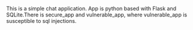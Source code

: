 This is a simple chat application. App is python based with Flask and SQLite.There is secure_app and vulnerable_app, where vulnerable_app is susceptible to sql injections.
